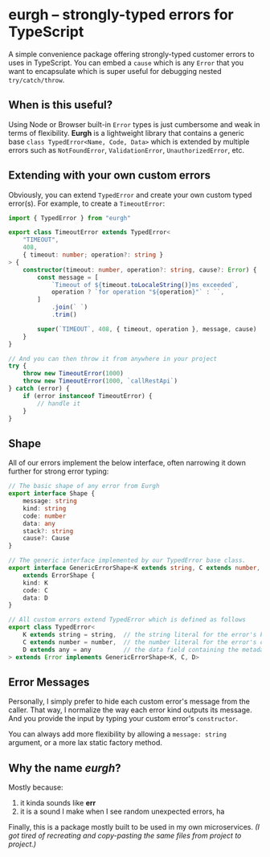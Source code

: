 # eurgh – strongly-typed errors for TypeScript

A simple convenience package offering strongly-typed customer errors to uses in TypeScript. You can embed a `cause` which is any `Error` that you want to encapsulate which is super useful for debugging nested `try/catch/throw`.

## When is this useful?

Using Node or Browser built-in `Error` types is just cumbersome and weak in terms of flexibility. **Eurgh** is a lightweight library that contains a generic base `class TypedError<Name, Code, Data>` which is extended by multiple errors such as `NotFoundError`, `ValidationError`, `UnauthorizedError`, etc.

## Extending with your own custom errors

Obviously, you can extend `TypedError` and create your own custom typed error(s). For example, to create a `TimeoutError`:

```typescript
import { TypedError } from "eurgh"

export class TimeoutError extends TypedError<
	"TIMEOUT",
	408,
	{ timeout: number; operation?: string }
> {
	constructor(timeout: number, operation?: string, cause?: Error) {
		const message = [
			`Timeout of ${timeout.toLocaleString()}ms exceeded`,
			operation ? `for operation "${operation}"` : ``,
		]
			.join(` `)
			.trim()

		super(`TIMEOUT`, 408, { timeout, operation }, message, cause)
	}
}

// And you can then throw it from anywhere in your project
try {
	throw new TimeoutError(1000)
	throw new TimeoutError(1000, `callRestApi`)
} catch (error) {
	if (error instanceof TimeoutError) {
		// handle it
	}
}
```

## Shape

All of our errors implement the below interface, often narrowing it down further for strong error typing:

```typescript
// The basic shape of any error from Eurgh
export interface Shape {
	message: string
	kind: string
	code: number
	data: any
	stack?: string
	cause?: Cause
}

// The generic interface implemented by our TypedError base class.
export interface GenericErrorShape<K extends string, C extends number, D extends any>
	extends ErrorShape {
	kind: K
	code: C
	data: D
}

// All custom errors extend TypedError which is defined as follows
export class TypedError<
	K extends string = string, 	// the string literal for the error's kind
	C extends number = number, 	// the number literal for the error's code
	D extends any = any 		// the data field containing the metadata for further debugging
> extends Error implements GenericErrorShape<K, C, D>
```

## Error Messages

Personally, I simply prefer to hide each custom error's message from the caller. That way, I normalize the way each error kind outputs its message. And you provide the input by typing your custom error's `constructor`.

You can always add more flexibility by allowing a `message: string` argument, or a more lax static factory method.

## Why the name _eurgh_?

Mostly because:

1. it kinda sounds like **err**
2. it is a sound I make when I see random unexpected errors, ha

Finally, this is a package mostly built to be used in my own microservices. _(I got tired of recreating and copy-pasting the same files from project to project.)_
